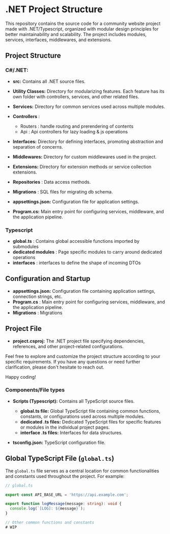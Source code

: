 
# .NET Project Structure

This repository contains the source code for a community website project made with .NET/Typescript, organized with modular design principles for better maintainability and scalability. The project includes modules, services, interfaces, middlewares, and extensions.

## Project Structure

### C#/.NET:
  - **src:** Contains all .NET source files.
  - **Utility Classes:** Directory for modularizing features. Each feature has its own folder with controllers, services, and other related files.
  - **Services:** Directory for common services used across multiple modules.
  - **Controllers** : 
    - Routers : handle routing and prerendering of contents
    - Api  : Api controllers for lazy loading & js operations

  - **Interfaces:** Directory for defining interfaces, promoting abstraction and separation of concerns.
  - **Middlewares:** Directory for custom middlewares used in the project.
  - **Extensions:** Directory for extension methods or service collection extensions.
  - **Repositories** : Data access methods.
  - **Migrations** : SQL files for migrating db schema.
  - **appsettings.json:** Configuration file for application settings.
  - **Program.cs:** Main entry point for configuring services, middleware, and the application pipeline.

### Typescript

 - **global.ts** : Contains global accessible functions imported by submodules
 - **dedicated modules** : Page specific modules to carry around dedicated operations
 - **interfaces** : interfaces to define the shape of incoming DTOs


## Configuration and Startup

- **appsettings.json:** Configuration file containing application settings, connection strings, etc.
- **Program.cs** : Main entry point for configuring services, middleware, and the application pipeline.
- **Migrations** : Migrations

## Project File

- **project.csproj:** The .NET project file specifying dependencies, references, and other project-related configurations.

Feel free to explore and customize the project structure according to your specific requirements. If you have any questions or need further clarification, please don't hesitate to reach out.

Happy coding!


### Components/File types

- **Scripts (Typescript):** Contains all TypeScript source files.
  - **global.ts file:** Global TypeScript file containing common functions, constants, or configurations used across multiple modules.
  - **dedicated .ts files:** Dedicated TypeScript files for specific features or modules in the individual project pages.
  - **interface .ts files:** Interfaces for data structures.

- **tsconfig.json:** TypeScript configuration file.

## Global TypeScript File (`global.ts`)

The `global.ts` file serves as a central location for common functionalities and constants used throughout the project. For example:

```typescript
// global.ts

export const API_BASE_URL = 'https://api.example.com';

export function logMessage(message: string): void {
  console.log(`[LOG]: ${message}`);
}

// Other common functions and constants
# WIP
